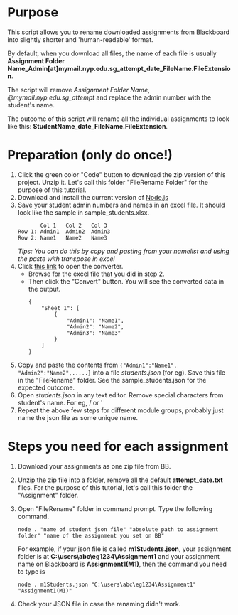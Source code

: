# Purpose

This script allows you to rename downloaded assignments from Blackboard into slightly shorter and 'human-readable' format.

By default, when you download all files, the name of each file is usually **Assignment Folder Name_Admin[at]mymail.nyp.edu.sg_attempt_date_FileName.FileExtension**. 

The script will remove *Assignment Folder Name*, *@mymail.nyp.edu.sg_attempt* and replace the admin number with the student's name. 

The outcome of this script will rename all the individual assignments to look like this: **StudentName_date_FileName.FileExtension**.

# Preparation (only do once!)
1. Click the green color "Code" button to download the zip version of this project. Unzip it. Let's call this folder "FileRename Folder" for the purpose of this tutorial.
1. Download and install the current version of [Node.js](https://nodejs.org/en/)
1. Save your student admin numbers and names in an excel file. It should look like the sample in sample_students.xlsx.
    ```
           Col 1   Col 2   Col 3
    Row 1: Admin1  Admin2  Admin3
    Row 2: Name1   Name2   Name3
    ```
    *Tips: You can do this by copy and pasting from your namelist and using the paste with transpose in excel*
1. Click [this link](http://beautifytools.com/excel-to-json-converter.php) to open the converter.
    * Browse for the excel file that you did in step 2. 
    * Then click the "Convert" button. You will see the converted data in the output.
        ```
        {
            "Sheet 1": [
                {
                    "Admin1": "Name1",
                    "Admin2": "Name2",
                    "Admin3": "Name3"
                }
            ]
        }
        ```
1. Copy and paste the contents from `{"Admin1":"Name1", "Admin2":"Name2",.....}` into a file *students.json* (for eg). Save this file in the "FileRename" folder. See the sample_students.json for the expected outcome.
1. Open *students.json* in any text editor. Remove special characters from student's name. For eg, / or '
1. Repeat the above few steps for different module groups, probably just name the json file as some unique name. 


# Steps you need for each assignment
1. Download your assignments as one zip file from BB. 
1. Unzip the zip file into a folder, remove all the default **attempt_date.txt** files. For the purpose of this tutorial, let's call this folder the "Assignment" folder.
1. Open "FileRename" folder in command prompt. Type the following command.
    ```
    node . "name of student json file" "absolute path to assignment folder" "name of the assignment you set on BB" 
    ```

    For example, if your json file is called **m1Students.json**, your assignment folder is at **C:\users\abc\eg1234\Assignment1** and your assignment name on Blackboard is **Assignment1(M1)**, then the command you need to type is
    ```
    node . m1Students.json "C:\users\abc\eg1234\Assignment1" "Assignment1(M1)"
    ```
1. Check your JSON file in case the renaming didn't work.
